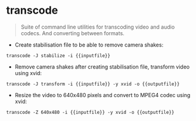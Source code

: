 # transcode

> Suite of command line utilities for transcoding video and audio codecs.
> And converting between formats.

- Create stabilisation file to be able to remove camera shakes:

`transcode -J stabilize -i {{inputfile}}`

- Remove camera shakes after creating stabilisation file, transform video using xvid:

`transcode -J transform -i {{inputfile}} -y xvid -o {{outputfile}}`

- Resize the video to 640x480 pixels and convert to MPEG4 codec using xvid:

`transcode -Z 640x480 -i {{inputfile}} -y xvid -o {{outputfile}}`

